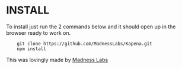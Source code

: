 # INSTALL

To install just run the 2 commands below and it should open up in the browser ready to work on.


```
    git clone https://github.com/MadnessLabs/Kapena.git
    npm install
```

This was lovingly made by <a href="http://madnesslabs.net/">Madness Labs</a>